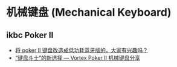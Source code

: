 # 机械键盘 (Mechanical Keyboard)

## ikbc Poker II

- [将 poker II 键盘改造成低功耗蓝牙版的，大家有兴趣吗？](https://www.v2ex.com/t/284647)
- [“键盘斗士”的新选择 — Vortex Poker II 机械键盘分享](http://www.dgtle.com/article-10175-1.html)
